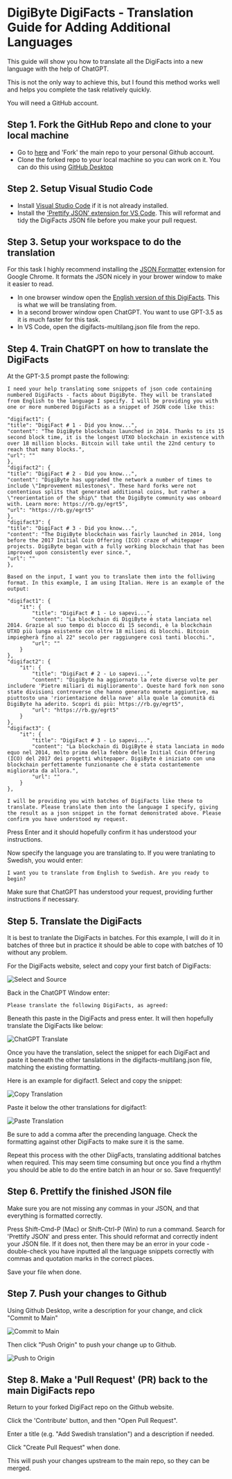 # DigiByte DigiFacts - Translation Guide for Adding Additional Languages

This guide will show you how to translate all the DigiFacts into a new language with the help of ChatGPT.

This is not the only way to achieve this, but I found this method works well and helps you complete the task relatively quickly.

You will need a GitHub account.

## Step 1. Fork the GitHub Repo and clone to your local machine

- Go to [here](https://github.com/saltedlolly/DigiByte-DigiFacts-JSON) and 'Fork' the main repo to your personal Github account.
- Clone the forked repo to your local machine so you can work on it. You can do this using [GitHub Desktop](https://desktop.github.com/)

## Step 2. Setup Visual Studio Code

- Install [Visual Studio Code](https://code.visualstudio.com/) if it is not already installed.
- Install the ['Prettify JSON' extension for VS Code](https://marketplace.visualstudio.com/items?itemName=mohsen1.prettify-json). This will reformat and tidy the DigiFacts JSON file before you make your pull request.

## Step 3. Setup your workspace to do the translation

For this task I highly recommend installing the [JSON Formatter](https://chrome.google.com/webstore/detail/json-formatter/bcjindcccaagfpapjjmafapmmgkkhgoa) extension for Google Chrome. It formats the JSON nicely in your brower window to make it easier to read.

- In one browser window open the [English version of this DigiFacts](https://digifacts.digibyte.help/). This is what we will be translating from.
- In a second brower window open ChatGPT. You want to use GPT-3.5 as it is much faster for this task.
- In VS Code, open the digifacts-multilang.json file from the repo.

## Step 4. Train ChatGPT on how to translate the DigiFacts

At the GPT-3.5 prompt paste the following:

```
I need your help translating some snippets of json code containing numbered DigiFacts - facts about DigiByte. They will be translated from English to the language I specify. I will be providing you with one or more numbered DigiFacts as a snippet of JSON code like this:

"digifact1": {
"title": "DigiFact # 1 - Did you know...",
"content": "The DigiByte blockchain launched in 2014. Thanks to its 15 second block time, it is the longest UTXO blockchain in existence with over 18 million blocks. Bitcoin will take until the 22nd century to reach that many blocks.",
"url": ""
},
"digifact2": {
"title": "DigiFact # 2 - Did you know...",
"content": "DigiByte has upgraded the network a number of times to include \"Improvement milestones\". These hard forks were not contentious splits that generated additional coins, but rather a \"reorientation of the ship\" that the DigiByte community was onboard with. Learn more: https://rb.gy/egrt5",
"url": "https://rb.gy/egrt5"
},
"digifact3": {
"title": "DigiFact # 3 - Did you know...",
"content": "The DigiByte blockchain was fairly launched in 2014, long before the 2017 Initial Coin Offering (ICO) craze of whitepaper projects. DigiByte began with a fully working blockchain that has been improved upon consistently ever since.",
"url": ""
},

Based on the input, I want you to translate them into the folliwing format. In this example, I am using Italian. Here is an example of the output:

"digifact1": {
    "it": {
        "title": "DigiFact # 1 - Lo sapevi...",
        "content": "La blockchain di DigiByte è stata lanciata nel 2014. Grazie al suo tempo di blocco di 15 secondi, è la blockchain UTXO più lunga esistente con oltre 18 milioni di blocchi. Bitcoin impiegherà fino al 22° secolo per raggiungere così tanti blocchi.",
        "url": ""
    }
},
"digifact2": {
    "it": {
        "title": "DigiFact # 2 - Lo sapevi...",
        "content": "DigiByte ha aggiornato la rete diverse volte per includere 'Pietre miliari di miglioramento'. Queste hard fork non sono state divisioni controverse che hanno generato monete aggiuntive, ma piuttosto una 'riorientazione della nave' alla quale la comunità di DigiByte ha aderito. Scopri di più: https://rb.gy/egrt5",
        "url": "https://rb.gy/egrt5"
    }
},
"digifact3": {
    "it": {
        "title": "DigiFact # 3 - Lo sapevi...",
        "content": "La blockchain di DigiByte è stata lanciata in modo equo nel 2014, molto prima della febbre delle Initial Coin Offering (ICO) del 2017 dei progetti whitepaper. DigiByte è iniziato con una blockchain perfettamente funzionante che è stata costantemente migliorata da allora.",
        "url": ""
    }
},

I will be providing you with batches of DigiFacts like these to translate. Please translate them into the language I specify, giving the result as a json snippet in the format demonstrated above. Please confirm you have understood my request.

```

Press Enter and it should hopefully confirm it has understood your instructions.

Now specify the language you are translating to. If you were tranlating to Swedish, you would enter:

```
I want you to translate from English to Swedish. Are you ready to begin?
```
Make sure that ChatGPT has understood your request, providing further instructions if necessary.

## Step 5. Translate the DigiFacts

It is best to tranlate the DigiFacts in batches. For this example, I will do it in batches of three but in practice it should be able to cope with batches of 10 without any problem.

For the DigiFacts website, select and copy your first batch of DigiFacts:

![Select and Source](images/select_source.png)

Back in the ChatGPT Window enter:

```
Please translate the following DigiFacts, as agreed:
```
Beneath this paste in the DigiFacts and press enter. It will then hopefully translate the DigiFacts like below:

![ChatGPT Translate](images/chatgpt_translate.png)

Once you have the translation, select the snippet for each DigiFact and paste it beneath the other tanslations in the digifacts-multilang.json file, matching the existing formatting.

Here is an example for digifact1. Select and copy the snippet:

![Copy Translation](images/copy_translation.png)

Paste it below the other translations for digifact1:

![Paste Translation](images/paste_translation.png)

Be sure to add a comma after the precending language. Check the formatting against other DigiFacts to make sure it is the same.

Repeat this process with the other DiigFacts, translating additional batches when required. This may seem time consuming but once you find a rhythm you should be able to do the entire batch in an hour or so. Save frequently!

## Step 6. Prettify the finished JSON file

Make sure you are not missing any commas in your JSON, and that everything is formatted correctly.

Press Shift-Cmd-P (Mac) or Shift-Ctrl-P (Win) to run a command. Search for 'Prettify JSON' and press enter. This should reformat and correctly indent your JSON file. If it does not, then there may be an error in your code - double-check you have inputted all the language snippets correctly with commas and quotation marks in the correct places.

Save your file when done.

## Step 7. Push your changes to Github

Using Github Desktop, write a description for your change, and click "Commit to Main"

![Commit to Main](images/make_commit.png)

Then click "Push Origin" to push your change up to Github.

![Push to Origin](images/push_origin.png)

## Step 8. Make a 'Pull Request' (PR) back to the main DigiFacts repo

Return to your forked DigiFact repo on the Github website.

Click the 'Contribute' button, and then "Open Pull Request".

Enter a title (e.g. "Add Swedish translation") and a description if needed.

Click "Create Pull Request" when done.

This will push your changes upstream to the main repo, so they can be merged.



